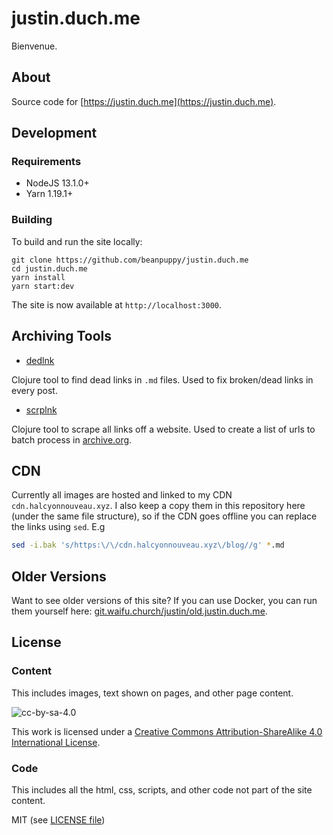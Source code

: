 # justin.duch.me

Bienvenue.

## About

Source code for [https://justin.duch.me](https://justin.duch.me).

## Development

### Requirements

* NodeJS 13.1.0+
* Yarn 1.19.1+

### Building

 To build and run the site locally:

```
git clone https://github.com/beanpuppy/justin.duch.me
cd justin.duch.me
yarn install
yarn start:dev
```

The site is now available at `http://localhost:3000`.

## Archiving Tools

* [dedlnk](https://github.com/beanpuppy/dedlnk)

Clojure tool to find dead links in `.md` files. Used to fix broken/dead links in every post.

* [scrplnk](https://github.com/beanpuppy/scrplnk)

Clojure tool to scrape all links off a website. Used to create a list of urls to batch process in [archive.org](https://archive.org/services/wayback-gsheets/).

## CDN

Currently all images are hosted and linked to my CDN `cdn.halcyonnouveau.xyz`. I also keep a copy them in this repository here (under the same file structure), so if the CDN goes offline you can replace the links using `sed`. E.g

```bash
sed -i.bak 's/https:\/\/cdn.halcyonnouveau.xyz\/blog//g' *.md
```

## Older Versions

Want to see older versions of this site? If you can use Docker, you can run them yourself here: [git.waifu.church/justin/old.justin.duch.me](https://git.waifu.church/justin/old.justin.duch.me).

## License

### Content

This includes images, text shown on pages, and other page content.

![cc-by-sa-4.0](https://i.creativecommons.org/l/by-sa/4.0/88x31.png)

This work is licensed under a [Creative Commons Attribution-ShareAlike 4.0 International License](http://creativecommons.org/licenses/by-sa/4.0).


### Code

This includes all the html, css, scripts, and other code not part of the site content.

MIT (see [LICENSE file](LICENSE))
